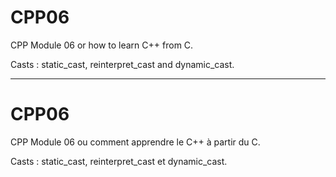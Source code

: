 # CPP06 #

CPP Module 06 or how to learn C++ from C.

Casts : static_cast, reinterpret_cast and dynamic_cast.

---

# CPP06 #

CPP Module 06 ou comment apprendre le C++ à partir du C.

Casts : static_cast, reinterpret_cast et dynamic_cast.
